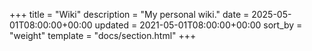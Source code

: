 +++
title = "Wiki"
description = "My personal wiki."
date = 2025-05-01T08:00:00+00:00
updated = 2021-05-01T08:00:00+00:00
sort_by = "weight"
template = "docs/section.html"
+++
